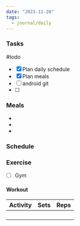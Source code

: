 ```yaml
---
date: "2023-11-20"
tags:
  - journal/daily
---
```

### Tasks
#todo 
- [x] Plan daily schedule
- [x] Plan meals
- [ ] android git
- [ ] 

### Meals
- 
- 
- 

### Schedule

### Exercise
- [ ] Gym 
#### Workout
| Activity | Sets | Reps |
| ---- | ---- | -------- |
|      |      |          |
|      |      |          |
|      |      |          |
|      |      |          |


